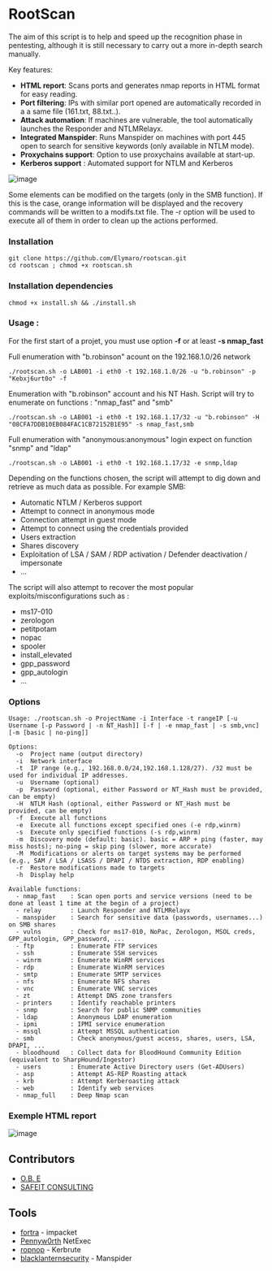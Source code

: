 # RootScan

The aim of this script is to help and speed up the recognition phase in pentesting, although it is still necessary to carry out a more in-depth search manually.

Key features:

- **HTML report**: Scans ports and generates nmap reports in HTML format for easy reading.
- **Port filtering**: IPs with similar port opened are automatically recorded in a a same file (161.txt, 88.txt..).
- **Attack automation**: If machines are vulnerable, the tool automatically launches the Responder and NTLMRelayx.
- **Integrated Manspider**: Runs Manspider on machines with port 445 open to search for sensitive keywords (only available in NTLM mode).
- **Proxychains support**: Option to use proxychains available at start-up.
- **Kerberos support** : Automated support for NTLM and Kerberos

![image](https://github.com/Elymaro/rootscan/blob/main/assets/elymaro.lab.png)

Some elements can be modified on the targets (only in the SMB function). If this is the case, orange information will be displayed and the recovery commands will be written to a modifs.txt file. The -r option will be used to execute all of them in order to clean up the actions performed.

### Installation
```
git clone https://github.com/Elymaro/rootscan.git
cd rootscan ; chmod +x rootscan.sh
```
### Installation dependencies
```
chmod +x install.sh && ./install.sh
```

### Usage :

For the first start of a projet, you must use option **-f** or at least **-s nmap_fast**

Full enumeration with "b.robinson" acount on the 192.168.1.0/26 network
```
./rootscan.sh -o LAB001 -i eth0 -t 192.168.1.0/26 -u "b.robinson" -p "Kebxj6urt0o" -f
```
Enumeration with "b.robinson" account and his NT Hash. Script will try to enumerate on functions : "nmap_fast" and "smb"
```
./rootscan.sh -o LAB001 -i eth0 -t 192.168.1.17/32 -u "b.robinson" -H "08CFA7DDB10EB084FAC1CB72152B1E95" -s nmap_fast,smb
```
Full enumeration with "anonymous:anonymous" login expect on function "snmp" and "ldap"
```
./rootscan.sh -o LAB001 -i eth0 -t 192.168.1.17/32 -e snmp,ldap
```

Depending on the functions chosen, the script will attempt to dig down and retrieve as much data as possible.
For example SMB:
- Automatic NTLM / Kerberos support
- Attempt to connect in anonymous mode
- Connection attempt in guest mode
- Attempt to connect using the credentials provided
- Users extraction
- Shares discovery
- Exploitation of LSA / SAM / RDP activation / Defender deactivation / impersonate
- ...

The script will also attempt to recover the most popular exploits/misconfigurations such as :
- ms17-010
- zerologon
- petitpotam
- nopac
- spooler
- install_elevated
- gpp_password
- gpp_autologin
- ...

### Options
```
Usage: ./rootscan.sh -o ProjectName -i Interface -t rangeIP [-u Username [-p Password | -n NT_Hash]] [-f | -e nmap_fast | -s smb,vnc] [-m [basic | no-ping]]

Options:
  -o  Project name (output directory)
  -i  Network interface
  -t  IP range (e.g., 192.168.0.0/24,192.168.1.128/27). /32 must be used for individual IP addresses.
  -u  Username (optional)
  -p  Password (optional, either Password or NT_Hash must be provided, can be empty)
  -H  NTLM Hash (optional, either Password or NT_Hash must be provided, can be empty)
  -f  Execute all functions
  -e  Execute all functions except specified ones (-e rdp,winrm)
  -s  Execute only specified functions (-s rdp,winrm)
  -m  Discovery mode (default: basic). basic = ARP + ping (faster, may miss hosts); no-ping = skip ping (slower, more accurate)
  -M  Modifications or alerts on target systems may be performed (e.g., SAM / LSA / LSASS / DPAPI / NTDS extraction, RDP enabling)
  -r  Restore modifications made to targets
  -h  Display help

Available functions:
  - nmap_fast    : Scan open ports and service versions (need to be done at least 1 time at the begin of a project)
  - relay        : Launch Responder and NTLMRelayx
  - manspider    : Search for sensitive data (passwords, usernames...) on SMB shares
  - vulns        : Check for ms17-010, NoPac, Zerologon, MSOL creds, GPP_autologin, GPP_password, ...
  - ftp          : Enumerate FTP services
  - ssh          : Enumerate SSH services
  - winrm        : Enumerate WinRM services
  - rdp          : Enumerate WinRM services
  - smtp         : Enumerate SMTP services
  - nfs          : Enumerate NFS shares
  - vnc          : Enumerate VNC services
  - zt           : Attempt DNS zone transfers
  - printers     : Identify reachable printers
  - snmp         : Search for public SNMP communities
  - ldap         : Anonymous LDAP enumeration
  - ipmi         : IPMI service enumeration
  - mssql        : Attempt MSSQL authentication
  - smb          : Check anonymous/guest access, shares, users, LSA, DPAPI, ...
  - bloodhound   : Collect data for BloodHound Community Edition (equivalent to SharpHound/Ingestor)
  - users        : Enumerate Active Directory users (Get-ADUsers)
  - asp          : Attempt AS-REP Roasting attack
  - krb          : Attempt Kerberoasting attack
  - web          : Identify web services
  - nmap_full    : Deep Nmap scan
```

### Exemple HTML report

![image](https://github.com/Elymaro/rootscan/blob/main/assets/nmap_html.png)

## Contributors

  - [O.B. E](https://www.linkedin.com/in/omar-badis-elaffifi/)
  - [SAFEIT CONSULTING](https://www.linkedin.com/company/safeit-consulting/)

## Tools

  - [fortra](https://github.com/fortra) - impacket
  - [Pennyw0rth](https://github.com/Pennyw0rth) NetExec
  - [ropnop](https://github.com/ropnop) - Kerbrute
  - [blacklanternsecurity](https://github.com/blacklanternsecurity/MANSPIDER) - Manspider
